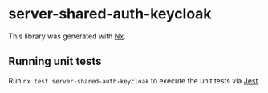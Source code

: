 # server-shared-auth-keycloak

This library was generated with [Nx](https://nx.dev).

## Running unit tests

Run `nx test server-shared-auth-keycloak` to execute the unit tests via [Jest](https://jestjs.io).
